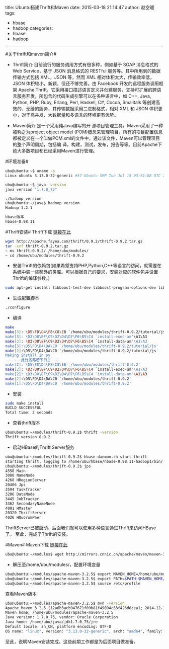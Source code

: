 title: Ubuntu搭建Thrift和Maven
date: 2015-03-18 21:14:47
author: 赵空暖
tags:
- hbase
- hadoop
categories:
- hbase
- hadoop
---
#关于thrift和maven简介#
* Thrift简介
目前流行的服务调用方式有很多种，例如基于 SOAP 消息格式的 Web Service，基于 JSON 消息格式的 RESTful 服务等。其中所用到的数据传输方式包括 XML，JSON 等，然而 XML 相对体积太大，传输效率低，JSON 体积较小，新颖，但还不够完善。由 Facebook 开发的远程服务调用框架 Apache Thrift，它采用接口描述语言定义并创建服务，支持可扩展的跨语言服务开发，所包含的代码生成引擎可以在多种语言中，如 C++, Java, Python, PHP, Ruby, Erlang, Perl, Haskell, C#, Cocoa, Smalltalk 等创建高效的、无缝的服务，其传输数据采用二进制格式，相对 XML 和 JSON 体积更小，对于高并发、大数据量和多语言的环境更有优势。

* Maven简介
是一个采用纯Java编写的开 源项目管理工具。Maven采用了一种被称之为project object model (POM)概念来管理项目，所有的项目配置信息都被定义在一个叫做POM.xml的文件中，通过该文件，Maven可以管理项目的整个声明周期，包括编 译，构建，测试，发布，报告等等。目前Apache下绝大多数项目都已经采用Maven进行管理。

#环境准备#
```bash
ubu@ubuntu:~$ uname -a
Linux ubuntu 3.13.0-32-generic #57-Ubuntu SMP Tue Jul 15 03:51:08 UTC 2014 x86_64 x86_64 x86_64 GNU/Linux
```

```bash
ubu@ubuntu:~$ java -version
java version "1.7.0_75"
```

```bash
./hadoop version
ubu@ubuntu:~/java$ hadoop version
Hadoop 1.2.1
```
```bash
hbase版本
hbase-0.98.11
```

#Thrift安装#
Thrift下载 [链接在此](http://thrift.apache.org/download)
```bash
wget http://apache.fayea.com/thrift/0.9.2/thrift-0.9.2.tar.gz
tar -xvf thrift-0.9.2.tar.gz
~ mv thrift-0.9.2/ /home/ubu/modules/
~ cd /home/ubu/modules/thrift-0.9.2
```
* 安装Thrift的依赖包(如果希望支持PHP,Python,C++等语言的访问，就需要在系统中装一些额外的类库。可以根据自己的要求，安装对应的软件包并设置Thrift的编译参数。)
```bash
sudo apt-get install libboost-test-dev libboost-program-options-dev libevent-dev automake libtool flex bison pkg-config g++ libssl-dev
```
* 生成配置脚本
```bash
./configure
```
* 编译
```bash
make
make[3]: \D5\FD\D4\F8\C8\EB `/home/ubu/modules/thrift-0.9.2/tutorial/js'
make[3]: \D3\D0\BF\C9\D2\D4\D7\F6\B5\C4 `install-exec-am'\A1\A3
make[3]: \D3\D0\BF\C9\D2\D4\D7\F6\B5\C4 `install-data-am'\A1\A3
make[3]:\D5\FD\D4\DA\C0 `/home/ubu/modules/thrift-0.9.2/tutorial/js'
make[2]:\D5\FD\D4\DA\C0 `/home/ubu/modules/thrift-0.9.2/tutorial/js'
Making install in py
.......此处省略若干日志....
make[2]: \D5\FD\D4\F8\C8\EB `/home/ubu/modules/thrift-0.9.2'
make[2]: \D3\D0\BF\C9\D2\D4\D7\F6\B5\C4 `install-exec-am'\A1\A3
make[2]: \D3\D0\BF\C9\D2\D4\D7\F6\B5\C4 `install-data-am'\A1\A3
make[2]:\D5\FD\D4\DA\C0 `/home/ubu/modules/thrift-0.9.2'
make[1]:\D5\FD\D4\DA\C0 `/home/ubu/modules/thrift-0.9.2'
```
* 安装
```bash
sudo make install
BUILD SUCCESSFUL
Total time: 2 seconds
```
* 查看thrift版本
```bash
ubu@ubuntu:~/modules/thrift-0.9.2$ thrift -version
Thrift version 0.9.2
```
* 启动HBase的Thrift Server服务
```bash
ubu@ubuntu:~/modules/thrift-0.9.2$ hbase-daemon.sh start thrift
starting thrift, logging to /home/ubu/hbase/hbase-0.98.11-hadoop1/bin/../logs/hbase-ubu-thrift-ubuntu.out
ubu@ubuntu:~/modules/thrift-0.9.2$ jps
4558 Main
3080 NameNode
4268 HRegionServer
20406 Jps
3594 TaskTracker
3206 DataNode
3445 JobTracker
3362 SecondaryNameNode
4091 HMaster
20320 ThriftServer
4026 HQuorumPeer
```
ThriftServer已被启动，后面我们就可以使用多种语言通过Thrift来访问HBase了。
至此，完成了Thrift的安装。

#Maven#
Maven下载 [链接在此](http://maven.apache.org/download.cgi)
```bash
ubu@ubuntu:~/modules$ wget http://mirrors.cnnic.cn/apache/maven/maven-3/3.2.5/binaries/apache-maven-3.2.5-bin.tar.gz
```
* 解压至/home/ubu/modules/，配置环境变量
```bash
ubu@ubuntu:~/modules/apache-maven-3.2.5$ export MAVEN_HOME=/home/ubu/modules/apache-maven-3.2.5
ubu@ubuntu:~/modules/apache-maven-3.2.5$ export PATH=$PATH:$MAVEN_HOME/bin
ubu@ubuntu:~/modules/apache-maven-3.2.5$ source /etc/profile
```
查看Maven版本
```bash
ubu@ubuntu:~/modules/apache-maven-3.2.5$ mvn -version
Apache Maven 3.2.5 (12a6b3acb947671f09b81f49094c53f426d8cea1; 2014-12-15T01:29:23+08:00)
Maven home: /home/ubu/modules/apache-maven-3.2.5
Java version: 1.7.0_75, vendor: Oracle Corporation
Java home: /home/ubu/java/jdk1.7.0_75/jre
Default locale: zh_CN, platform encoding: UTF-8
OS name: "linux", version: "3.13.0-32-generic", arch: "amd64", family: "unix"
```
至此，说明Maven安装完成。这些前期工作都是为后面项目做准备。
